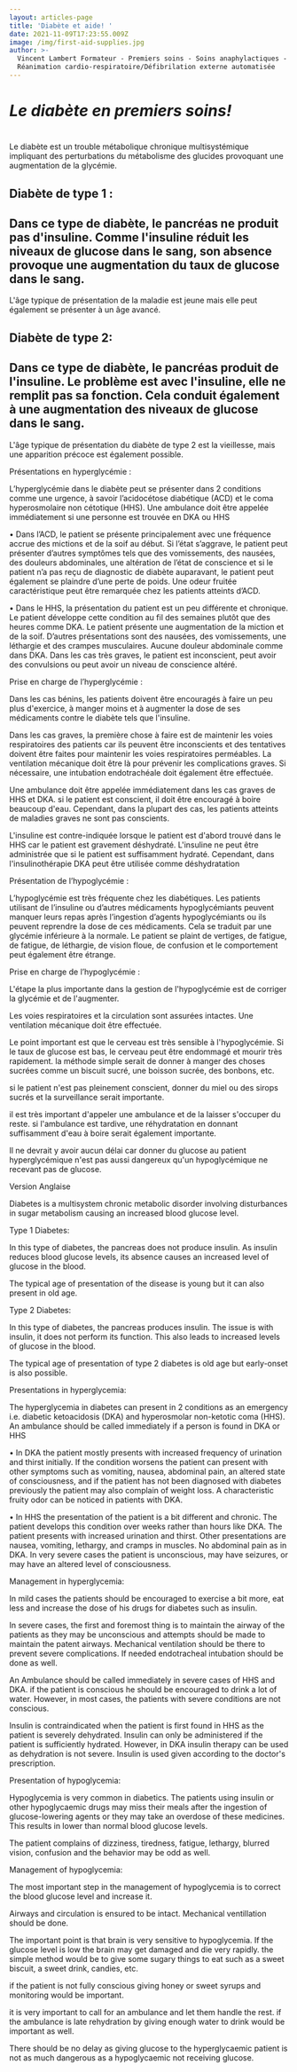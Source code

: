 ```yaml
---
layout: articles-page
title: 'Diabète et aide! '
date: 2021-11-09T17:23:55.009Z
image: /img/first-aid-supplies.jpg
author: >-
  Vincent Lambert Formateur - Premiers soins - Soins anaphylactiques -
  Réanimation cardio-respiratoire/Défibrilation externe automatisée
---
```

# _**Le diabète en premiers soins!**_

# 

Le diabète est un trouble métabolique chronique multisystémique impliquant des perturbations du métabolisme des glucides provoquant une augmentation de la glycémie. 

## Diabète de type 1 :

## Dans ce type de diabète, le pancréas ne produit pas d'insuline. Comme l'insuline réduit les niveaux de glucose dans le sang, son absence provoque une augmentation du taux de glucose dans le sang.

L'âge typique de présentation de la maladie est jeune mais elle peut également se présenter à un âge avancé.

## Diabète de type 2:

## Dans ce type de diabète, le pancréas produit de l'insuline. Le problème est avec l'insuline, elle ne remplit pas sa fonction. Cela conduit également à une augmentation des niveaux de glucose dans le sang.

L'âge typique de présentation du diabète de type 2 est la vieillesse, mais une apparition précoce est également possible.

Présentations en hyperglycémie : 

L’hyperglycémie dans le diabète peut se présenter dans 2 conditions comme une urgence, à savoir l’acidocétose diabétique (ACD) et le coma hyperosmolaire non cétotique (HHS). Une ambulance doit être appelée immédiatement si une personne est trouvée en DKA ou HHS 

• Dans l’ACD, le patient se présente principalement avec une fréquence accrue des mictions et de la soif au début. Si l’état s’aggrave, le patient peut présenter d’autres symptômes tels que des vomissements, des nausées, des douleurs abdominales, une altération de l’état de conscience et si le patient n’a pas reçu de diagnostic de diabète auparavant, le patient peut également se plaindre d’une perte de poids. Une odeur fruitée caractéristique peut être remarquée chez les patients atteints d’ACD.

• Dans le HHS, la présentation du patient est un peu différente et chronique. Le patient développe cette condition au fil des semaines plutôt que des heures comme DKA. Le patient présente une augmentation de la miction et de la soif. D’autres présentations sont des nausées, des vomissements, une léthargie et des crampes musculaires. Aucune douleur abdominale comme dans DKA. Dans les cas très graves, le patient est inconscient, peut avoir des convulsions ou peut avoir un niveau de conscience altéré. 

Prise en charge de l’hyperglycémie : 

Dans les cas bénins, les patients doivent être encouragés à faire un peu plus d'exercice, à manger moins et à augmenter la dose de ses médicaments contre le diabète tels que l'insuline.

Dans les cas graves, la première chose à faire est de maintenir les voies respiratoires des patients car ils peuvent être inconscients et des tentatives doivent être faites pour maintenir les voies respiratoires perméables. La ventilation mécanique doit être là pour prévenir les complications graves. Si nécessaire, une intubation endotrachéale doit également être effectuée.

Une ambulance doit être appelée immédiatement dans les cas graves de HHS et DKA. si le patient est conscient, il doit être encouragé à boire beaucoup d'eau. Cependant, dans la plupart des cas, les patients atteints de maladies graves ne sont pas conscients.

 L'insuline est contre-indiquée lorsque le patient est d'abord trouvé dans le HHS car le patient est gravement déshydraté. L'insuline ne peut être administrée que si le patient est suffisamment hydraté. Cependant, dans l'insulinothérapie DKA peut être utilisée comme déshydratation

Présentation de l’hypoglycémie : 

L’hypoglycémie est très fréquente chez les diabétiques. Les patients utilisant de l’insuline ou d’autres médicaments hypoglycémiants peuvent manquer leurs repas après l’ingestion d’agents hypoglycémiants ou ils peuvent reprendre la dose de ces médicaments. Cela se traduit par une glycémie inférieure à la normale. Le patient se plaint de vertiges, de fatigue, de fatigue, de léthargie, de vision floue, de confusion et le comportement peut également être étrange. 

Prise en charge de l’hypoglycémie :

L'étape la plus importante dans la gestion de l'hypoglycémie est de corriger la glycémie et de l'augmenter.

Les voies respiratoires et la circulation sont assurées intactes. Une ventilation mécanique doit être effectuée.

Le point important est que le cerveau est très sensible à l'hypoglycémie. Si le taux de glucose est bas, le cerveau peut être endommagé et mourir très rapidement. la méthode simple serait de donner à manger des choses sucrées comme un biscuit sucré, une boisson sucrée, des bonbons, etc.

si le patient n'est pas pleinement conscient, donner du miel ou des sirops sucrés et la surveillance serait importante.

il est très important d'appeler une ambulance et de la laisser s'occuper du reste. si l'ambulance est tardive, une réhydratation en donnant suffisamment d'eau à boire serait également importante.

Il ne devrait y avoir aucun délai car donner du glucose au patient hyperglycémique n'est pas aussi dangereux qu'un hypoglycémique ne recevant pas de glucose.

Version Anglaise

Diabetes is a multisystem chronic metabolic disorder involving disturbances in sugar metabolism causing an increased blood glucose level.

Type 1 Diabetes:

In this type of diabetes, the pancreas does not produce insulin. As insulin reduces blood glucose levels, its absence causes an increased level of glucose in the blood. 

The typical age of presentation of the disease is young but it can also present in old age.

Type 2 Diabetes:

In this type of diabetes, the pancreas produces insulin. The issue is with insulin, it does not perform its function. This also leads to increased levels of glucose in the blood.

The typical age of presentation of type 2 diabetes is old age but early-onset is also possible.

Presentations in hyperglycemia:

The hyperglycemia in diabetes can present in 2 conditions as an emergency i.e. diabetic ketoacidosis (DKA) and hyperosmolar non-ketotic coma (HHS). An ambulance should be called immediately if a person is found in DKA or HHS

•	In DKA the patient mostly presents with increased frequency of urination and thirst initially. If the condition worsens the patient can present with other symptoms such as vomiting, nausea, abdominal pain, an altered state of consciousness, and if the patient has not been diagnosed with diabetes previously the patient may also complain of weight loss. A characteristic fruity odor can be noticed in patients with DKA.

•	In HHS the presentation of the patient is a bit different and chronic. The patient develops this condition over weeks rather than hours like DKA. The patient presents with increased urination and thirst. Other presentations are nausea, vomiting, lethargy, and cramps in muscles. No abdominal pain as in DKA. In very severe cases the patient is unconscious, may have seizures, or may have an altered level of consciousness.

Management in hyperglycemia:

 In mild cases the patients should be encouraged to exercise a bit more, eat less and increase the dose of his drugs for diabetes such as insulin.

In severe cases, the first and foremost thing is to maintain the airway of the patients as they may be unconscious and attempts should be made to maintain the patent airways. Mechanical ventilation should be there to prevent severe complications. If needed endotracheal intubation should be done as well.

An Ambulance should be called immediately in severe cases of HHS and DKA. if the patient is conscious he should be encouraged to drink a lot of water. However, in most cases, the patients with severe conditions are not conscious.

 Insulin is contraindicated when the patient is first found in HHS as the patient is severely dehydrated. Insulin can only be administered if the patient is sufficiently hydrated. However, in DKA insulin therapy can be used as dehydration is not severe. Insulin is used given according to the doctor's prescription.

Presentation of hypoglycemia:

Hypoglycemia is very common in diabetics. The patients using insulin or other hypoglycaemic drugs may miss their meals after the ingestion of glucose-lowering agents or they may take an overdose of these medicines. This results in lower than normal blood glucose levels. 

The patient complains of dizziness, tiredness, fatigue, lethargy, blurred vision, confusion and the behavior may be odd as well.

Management of hypoglycemia:

The most important step in the management of hypoglycemia is to correct the blood glucose level and increase it.

Airways and circulation is ensured to be intact. Mechanical ventillation should be done.

The important point is that brain is very sensitive to hypoglycemia. If the glucose level is low the brain may get damaged and die very rapidly.  the simple method would be to give some sugary things to eat such as a sweet biscuit, a sweet drink, candies, etc.

if the patient is not fully conscious giving honey or sweet syrups and monitoring would be important. 

it is very important to call for an ambulance and let them handle the rest. if the ambulance is late rehydration by giving enough water to drink would be important as well.  

There should be no delay as giving glucose to the hyperglycaemic patient is not as much dangerous as a hypoglycaemic not receiving glucose.
